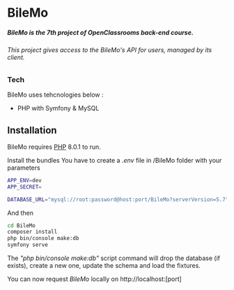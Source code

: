# BileMo

##### BileMo is the 7th project of OpenClassrooms back-end course.
###### This project gives access to the BileMo's API for users, managed by its client.


### Tech

BileMo uses tehcnologies below :

- PHP with Symfony & MySQL

## Installation

BileMo requires [PHP](https://php.net) 8.0.1 to run.

Install the bundles
You have to create a _.env_ file in /BileMo folder with your parameters
```sh
APP_ENV=dev
APP_SECRET=

DATABASE_URL="mysql://root:password@host:port/BileMo?serverVersion=5.7"
```
And then
```sh
cd BileMo
composer install
php bin/console make:db
symfony serve
```
The _"php bin/console make:db"_ script command will drop the database (if exists), create a new one, update the schema and load the fixtures.

You can now request _BileMo_ locally on http://localhost:[port]